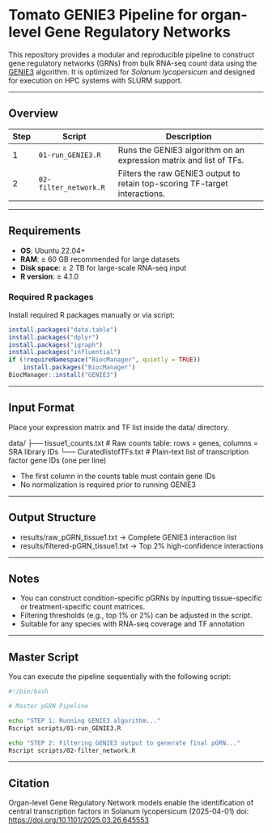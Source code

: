 # Tomato GENIE3 Pipeline for organ-level Gene Regulatory Networks

This repository provides a modular and reproducible pipeline to construct gene regulatory networks (GRNs) from bulk RNA-seq count data using the [GENIE3](https://bioconductor.org/packages/GENIE3) algorithm. 
It is optimized for *Solanum lycopersicum* and designed for execution on HPC systems with SLURM support.

---

## Overview

| Step | Script               | Description                                                                 |
|------|----------------------|-----------------------------------------------------------------------------|
| 1    | `01-run_GENIE3.R`    | Runs the GENIE3 algorithm on an expression matrix and list of TFs.          |
| 2    | `02-filter_network.R`| Filters the raw GENIE3 output to retain top-scoring TF-target interactions. |

---

## Requirements

- **OS**: Ubuntu 22.04+
- **RAM**: ≥ 60 GB recommended for large datasets
- **Disk space**: ≥ 2 TB for large-scale RNA-seq input
- **R version**: ≥ 4.1.0

### Required R packages

Install required R packages manually or via script:

```r
install.packages("data.table")
install.packages("dplyr")
install.packages("igraph")
install.packages("influential")
if (!requireNamespace("BiocManager", quietly = TRUE))
    install.packages("BiocManager")
BiocManager::install("GENIE3")
```

---

## Input Format

Place your expression matrix and TF list inside the data/ directory.

data/
├── tissue1_counts.txt       # Raw counts table: rows = genes, columns = SRA library IDs
└── CuratedlistofTFs.txt     # Plain-text list of transcription factor gene IDs (one per line)

- The first column in the counts table must contain gene IDs
- No normalization is required prior to running GENIE3

---

## Output Structure

- results/raw_pGRN_tissue1.txt → Complete GENIE3 interaction list
- results/filtered-pGRN_tissue1.txt → Top 2% high-confidence interactions


---

##  Notes
- You can construct condition-specific pGRNs by inputting tissue-specific or treatment-specific count matrices.
- Filtering thresholds (e.g., top 1% or 2%) can be adjusted in the script.
- Suitable for any species with RNA-seq coverage and TF annotation

---

##  Master Script

You can execute the pipeline sequentially with the following script:

```bash
#!/bin/bash

# Master pGRN Pipeline

echo "STEP 1: Running GENIE3 algorithm..."
Rscript scripts/01-run_GENIE3.R

echo "STEP 2: Filtering GENIE3 output to generate final pGRN..."
Rscript scripts/02-filter_network.R
```
---

## Citation

Organ-level Gene Regulatory Network models enable the identification of central transcription factors in Solanum lycopersicum (2025-04-01)
doi: https://doi.org/10.1101/2025.03.26.645553
